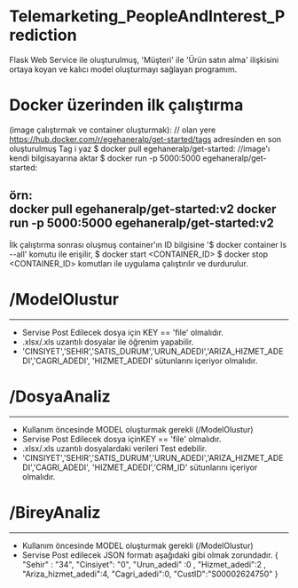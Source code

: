 # Telemarketing_PeopleAndInterest_Prediction
Flask Web Service ile oluşturulmuş, 'Müşteri' ile 'Ürün satın alma' ilişkisini ortaya koyan ve kalıcı model oluşturmayı sağlayan programım.


# Docker üzerinden ilk çalıştırma	
(image çalıştırmak ve container oluşturmak):
//<tag> olan yere https://hub.docker.com/r/egehaneralp/get-started/tags adresinden en son oluşturulmuş Tag i yaz
$ docker pull egehaneralp/get-started:<tag>       //image'ı kendi bilgisayarına aktar
$ docker run -p 5000:5000 egehaneralp/get-started:<tag>

örn:	
docker pull egehaneralp/get-started:v2
docker run -p 5000:5000 egehaneralp/get-started:v2
----------------
İlk çalıştırma sonrası oluşmuş container'ın ID bilgisine '$ docker container ls --all' komutu ile erişilir,
$ docker start <CONTAINER_ID>
$ docker stop <CONTAINER_ID>
komutları ile uygulama çalıştırılır ve durdurulur.



# /ModelOlustur
-------------------------
- Servise Post Edilecek dosya için KEY == 'file' olmalıdır.
- .xlsx/.xls uzantılı dosyalar ile öğrenim yapabilir.
- 'CINSIYET','SEHIR','SATIS_DURUM','URUN_ADEDI','ARIZA_HIZMET_ADEDI','CAGRI_ADEDI',
  'HIZMET_ADEDI'
  sütunlarını içeriyor olmalıdır.


# /DosyaAnaliz
------------------------
- Kullanım öncesinde MODEL oluşturmak gerekli (/ModelOlustur)
- Servise Post Edilecek dosya içinKEY == 'file' olmalıdır.
- .xlsx/.xls uzantılı dosyalardaki verileri Test edebilir.
- 'CINSIYET','SEHIR','SATIS_DURUM','URUN_ADEDI','ARIZA_HIZMET_ADEDI','CAGRI_ADEDI',
  'HIZMET_ADEDI','CRM_ID'
  sütunlarını içeriyor olmalıdır.


# /BireyAnaliz
------------------------
- Kullanım öncesinde MODEL oluşturmak gerekli (/ModelOlustur)
- Servise Post edilecek JSON formatı aşağıdaki gibi olmak zorundadır.
  {
    "Sehir" : "34",
    "Cinsiyet": "0",
    "Urun_adedi" :0 ,
    "Hizmet_adedi":2 ,
    "Ariza_hizmet_adedi":4,
    "Cagri_adedi":0,
    "CustID":"S00002624750"
   }
